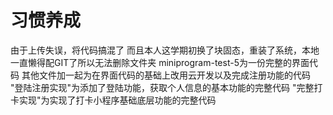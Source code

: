 # 习惯养成
由于上传失误，将代码搞混了
而且本人这学期初换了块固态，重装了系统，本地一直懒得配GIT了所以无法删除文件夹
miniprogram-test-5为一份完整的界面代码
其他文件加一起为在界面代码的基础上改用云开发以及完成注册功能的代码
"登陆注册实现"为添加了登陆功能，获取个人信息的基本功能的完整代码
"完整打卡实现"为实现了打卡小程序基础底层功能的完整代码


